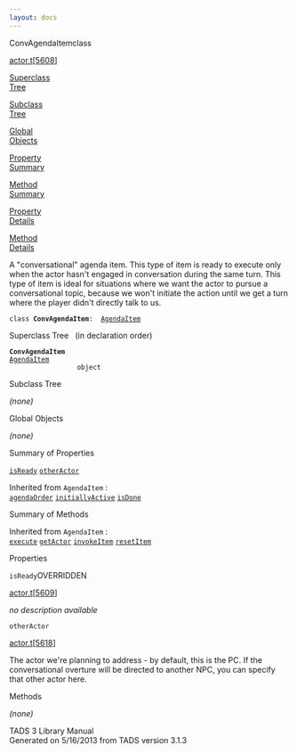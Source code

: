 ```yaml
---
layout: docs
---
```

<span class="title">ConvAgendaItem</span><span class="type">class</span>

[actor.t](../file/actor.t.html)\[[5608](../source/actor.t.html#5608)\]

[Superclass  
Tree](#_SuperClassTree_)

[Subclass  
Tree](#_SubClassTree_)

[Global  
Objects](#_ObjectSummary_)

[Property  
Summary](#_PropSummary_)

[Method  
Summary](#_MethodSummary_)

[Property  
Details](#_Properties_)

[Method  
Details](#_Methods_)



A "conversational" agenda item. This type of item is ready to execute
only when the actor hasn't engaged in conversation during the same turn.
This type of item is ideal for situations where we want the actor to
pursue a conversational topic, because we won't initiate the action
until we get a turn where the player didn't directly talk to us.

`class `**`ConvAgendaItem`**` :   `[`AgendaItem`](../object/AgendaItem.html)



<span id="_SuperClassTree_"></span>



<span class="hdln">Superclass Tree</span>   (in declaration order)



**`ConvAgendaItem`**  
[`AgendaItem`](../object/AgendaItem.html)  
`                 object`  
<span id="_SubClassTree_"></span>



<span class="hdln">Subclass Tree</span>  



*(none)* <span id="_ObjectSummary_"></span>



<span class="hdln">Global Objects</span>  



*(none)* <span id="_PropSummary_"></span>



<span class="hdln">Summary of Properties</span>  



[`isReady`](#isReady) [`otherActor`](#otherActor)

Inherited from `AgendaItem` :  
[`agendaOrder`](../object/AgendaItem.html#agendaOrder) [`initiallyActive`](../object/AgendaItem.html#initiallyActive) [`isDone`](../object/AgendaItem.html#isDone)

<span id="_MethodSummary_"></span>



<span class="hdln">Summary of Methods</span>  





Inherited from `AgendaItem` :  
[`execute`](../object/AgendaItem.html#execute) [`getActor`](../object/AgendaItem.html#getActor) [`invokeItem`](../object/AgendaItem.html#invokeItem) [`resetItem`](../object/AgendaItem.html#resetItem)

<span id="_Properties_"></span>



<span class="hdln">Properties</span>  



<span id="isReady"></span>

`isReady`<span class="rem">OVERRIDDEN</span>

[actor.t](../file/actor.t.html)\[[5609](../source/actor.t.html#5609)\]



*no description available*



<span id="otherActor"></span>

`otherActor`

[actor.t](../file/actor.t.html)\[[5618](../source/actor.t.html#5618)\]



The actor we're planning to address - by default, this is the PC. If the
conversational overture will be directed to another NPC, you can specify
that other actor here.



<span id="_Methods_"></span>



<span class="hdln">Methods</span>  



*(none)*



TADS 3 Library Manual  
Generated on 5/16/2013 from TADS version 3.1.3



